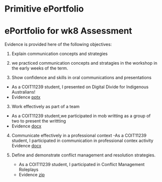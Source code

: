 
# Primitive ePortfolio
#  ePortfolio for wk8 Assessment

Evidence is provided here of the following objectives:

1. Explain communication concepts and strategies
2.  we practiced communication concepts and stratagies in the workshop in the early weeks of the term.

2. Show confidence and skills in oral communications and presentations
 - As a COIT11239 student, I presented on Digital Divide for Indigenous Australians!
 -  Evidence
[pptx](https://github.com/kaustuvNepal/kaustuvNepal/files/8675219/presentation.1.pptx)

3. Work effectively as part of a team
 - As a COIT11239 student,we participated in mob writting as a group of two to present the writtting
 -  Evidence
[docx](https://github.com/kaustuvNepal/kaustuvNepal/files/8675275/summary.draft.docx)


4. Communicate effectively in a professional context
 -As a COIT11239 student, I participated in communication in professional contex activity
 Evidence
 [docx](https://github.com/kaustuvNepal/kaustuvNepal/files/8675236/New.Microsoft.Word.Document.docx)

5. Define and demonstrate conflict management and resolution strategies.
     - As a COIT11239 student, I participated in Conflict Management Roleplays 
     -  Evidence
[zip](https://github.com/kaustuvNepal/kaustuvNepal/files/8675212/wk.4.zip)

#  
